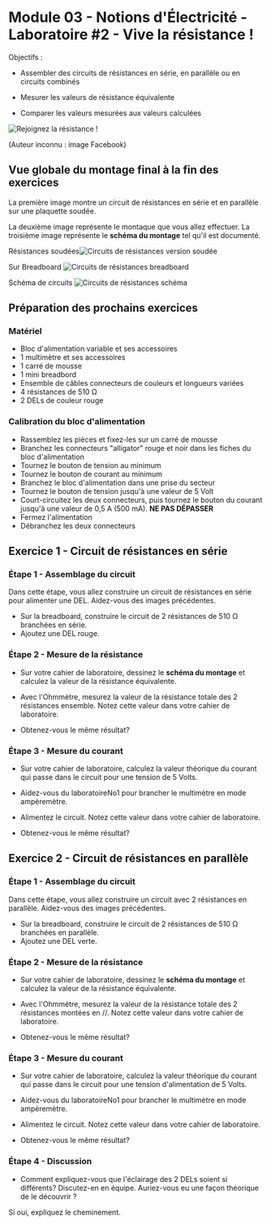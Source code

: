 # Module 03 - Notions d'Électricité - Laboratoire #2 - Vive la résistance !

Objectifs :

- Assembler des circuits de résistances en série, en parallèle ou en circuits combinés

- Mesurer les valeurs de résistance équivalente

- Comparer les valeurs mesurées aux valeurs calculées

![Rejoignez la résistance !](./img/resistance_meme.png)

(Auteur inconnu : image Facebook)

## Vue globale du montage final à la fin des exercices

La première image montre un circuit de résistances en série et en parallèle sur une plaquette soudée.

La deuxième image représente le montaque que vous allez effectuer.
La troisième image représente le **schéma du montage** tel qu'il est documenté. 

Résistances soudées![Circuits de résistances version soudée](img/circuitsSerieParallele.png)

Sur Breadboard ![Circuits de résistances breadboard](img/circuitSerieParalelle.png)

Schéma de circuits  ![Circuits de résistances schéma](img/circuitSerieParalelleSchema.png)

## Préparation des prochains exercices

### Matériel

- Bloc d'alimentation variable et ses accessoires
- 1 multimètre et ses accessoires
- 1 carré de mousse
- 1 mini breadbord
- Ensemble de câbles connecteurs de couleurs et longueurs variées
- 4 résistances de 510 &#8486;
- 2 DELs de couleur rouge

### Calibration du bloc d'alimentation

- Rassemblez les pièces et fixez-les sur un carré de mousse
- Branchez les connecteurs "alligator" rouge et noir dans les fiches du bloc d'alimentation
- Tournez le bouton de tension au minimum
- Tournez le bouton de courant au minimum
- Branchez le bloc d'alimentation dans une prise du secteur
- Tournez le bouton de tension jusqu'à une valeur de 5 Volt
- Court-circuitez les deux connecteurs, puis tournez le bouton du courant jusqu'à une valeur de 0,5 A (500 mA). **NE PAS DÉPASSER**
- Fermez l'alimentation
- Débranchez les deux connecteurs

## Exercice 1 - Circuit de résistances en série

### Étape 1 -  Assemblage du circuit

Dans cette étape, vous allez construire un circuit de résistances en série pour alimenter une DEL. Aidez-vous des images précédentes.

- Sur la breadboard, construire le circuit de 2 résistances de 510 &#8486; branchées en série.
- Ajoutez une DEL rouge.

### Étape 2 - Mesure de la résistance

- Sur votre cahier de laboratoire, dessinez le **schéma du montage** et calculez la valeur de la résistance équivalente.

- Avec l'Ohmmètre, mesurez la valeur de la résistance totale des 2 résistances ensemble. Notez cette valeur dans votre cahier de laboratoire.

- Obtenez-vous le même résultat?

### Étape 3 - Mesure du courant

- Sur votre cahier de laboratoire, calculez la valeur théorique du courant qui passe dans le circuit pour une tension de 5 Volts.

- Aidez-vous du laboratoireNo1 pour brancher le multimètre en mode ampèremètre.

- Alimentez le circuit. Notez cette valeur dans votre cahier de laboratoire.
- Obtenez-vous le même résultat?

## Exercice 2 - Circuit de résistances en parallèle

### Étape 1 - Assemblage du circuit

Dans cette étape, vous allez construire un circuit avec 2 résistances en parallèle. Aidez-vous des images précédentes.

- Sur la breadboard, construire le circuit de 2 résistances de 510 &#8486; branchées en parallèle. 
- Ajoutez une DEL verte.

### Étape 2 - Mesure de la résistance

- Sur votre cahier de laboratoire, dessinez le **schéma du montage** et calculez la valeur de la résistance équivalente.

- Avec l'Ohmmètre, mesurez la valeur de la résistance totale des 2 résistances montées en //. Notez cette valeur dans votre cahier de laboratoire.

- Obtenez-vous le même résultat?

### Étape 3 - Mesure du courant

- Sur votre cahier de laboratoire, calculez la valeur théorique du courant qui passe dans le circuit pour une tension d'alimentation de 5 Volts.

- Aidez-vous du laboratoireNo1 pour brancher le multimètre en mode ampèremètre.

- Alimentez le circuit. Notez cette valeur dans votre cahier de laboratoire.
- Obtenez-vous le même résultat?

### Étape 4 - Discussion

- Comment expliquez-vous que l'éclairage des 2 DELs soient si différents? Discutez-en en équipe. Auriez-vous eu une façon théorique de le découvrir ? 

Si oui, expliquez le cheminement.
